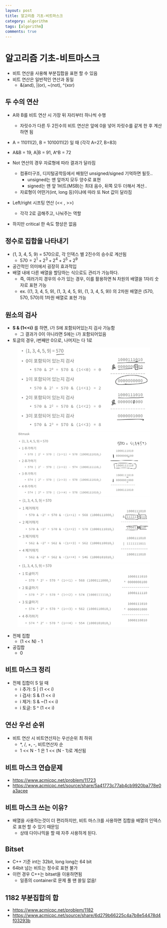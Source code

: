 ```yaml
---
layout: post
title: 알고리즘 기초-비트마스크
category: algorithm
tags: [algorithm]
comments: true
---
```


# 알고리즘 기초-비트마스크
- 비트 연산을 사용해 부분집합을 표현 할 수 있음
- 비트 연산은 일반적인 연산과 동일
  - &(and), \|(or), ~(not), ^(xor)

## 두 수의 연산
- A와 B를 비트 연산 시 가장 뒤 자리부터 하나씩 수행
  - 자릿수가 다른 두 2진수의 비트 연산은 앞에 0을 넣어 자릿수를 같게 한 후 계산하면 됨
- A = 11011(2), B = 1010011(2) 일 때 (각각 A=27, B=83)
- A&B = 19, A\|B = 91, A^B = 72

- Not 연산의 경우 자료형에 따라 결과가 달라짐
  - 컴퓨터구조, 디지털공학등에서 배웠던 unsigned/signed 기억하면 될듯..
    - unsigned는 맨 앞까지 모두 양수로 표현
    - signed는 맨 앞 1비트(MSB)는 최대 음수, 뒤쪽 모두 더해서 계산..
  - 자료형이 어떤거(int, long 등)이냐에 따라 또 Not 값이 달라짐

- Left/right 시프팅 연산 (<< ,  >>)
  - 각각 2로 곱해주고, 나눠주는 역할
- 하지만 critical 한 속도 향상은 없음

## 정수로 집합을 나타내기
- (1, 3, 4, 5, 9) = 570으로, 각 인덱스 별 2진수의 승수로 계산됨
  - $570 = 2^1+2^3+2^4+2^5+2^9$
- 공간적인 의미에서 굉장히 효과적입
- 배열 내에 다른 배열을 할당하는 식으로도 관리가 가능하다.
  - 즉, 여러가지 경우의 수가 있는 경우, 이를 활용하면 N 차원의 배열을 1자리 숫자로 표현 가능
  - ex. ((1, 3, 4, 5, 9), (1, 3, 4, 5, 9), (1, 3, 4, 5, 9)) 의 2차원 배열은 (570, 570, 570)의 1차원 배열로 표현 가능

## 원소의 검사
- __S & (1<<i)__ 를 하면, i가 S에 포함되어있는지 검사 가능함
  - 그 결과가 0이 아니라면 S에는 i가 포함되어있음
- 토글의 경우, i번째만 0으로, 나머지는 다 1로

<center>
<figure>
<img src="/assets/post_img/algorithm/2019-09-21-algorithm2/fig1.PNG" alt="views">
<img src="/assets/post_img/algorithm/2019-09-21-algorithm2/fig2.PNG" alt="views">
<img src="/assets/post_img/algorithm/2019-09-21-algorithm2/fig3.PNG" alt="views">
<img src="/assets/post_img/algorithm/2019-09-21-algorithm2/fig4.PNG" alt="views">
<figcaption> </figcaption>
</figure>
</center>

- 전체 집합
  - (1 << N) - 1
- 공집합
  - 0

## 비트 마스크 정리
- 전체 집합이 S 일 때
  - i 추가: S | (1 << i)
  - i 검사: S & (1 << i)
  - i 제거: S & ~(1 << i)
  - i 토글: S ^ (1 << i)

## 연산 우선 순위
- 비트 연산 시 비트연산자는 우선순위 최 하위
  - \*, /, +, -, 비트연산자 순
  - 1 << N - 1 은 1 << (N - 1)로 계산됨

## 비트 마스크 연습문제
- https://www.acmicpc.net/problem/11723
- https://www.acmicpc.net/source/share/5a41773c77ab4cb9920ba778e0a3acee

## 비트 마스크 쓰는 이유?
- 배열을 사용하는것이 더 편리하지만, 비트 마스크를 사용하면 집합을 배열의 인덱스로 표현 할 수 있기 때문임
  - 상태 다이나믹을 할 때 자주 사용하게 된다.

## Bitset
- C++ 기준 int는 32bit, long long는 64 bit
- 64bit 넘는 비트는 정수로 표현 불가
- 이런 경우 C++는 bitset을 이용하면됨
  - 일종의 container로 문제 풀 땐 쓸일 없음!

## 1182 부분집합의 합
- https://www.acmicpc.net/problem/1182
- https://www.acmicpc.net/source/share/6d279b66225c4a7b8e54478d4f03293b
